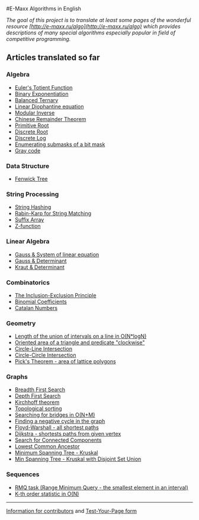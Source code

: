 <!--?title Main Page-->
#E-Maxx Algorithms in English

*The goal of this project is to translate at least some pages of the wonderful resource
[http://e-maxx.ru/algo](http://e-maxx.ru/algo) which provides descriptions of many special algorithms
especially popular in field of competitive programming.*

## Articles translated so far

### Algebra
- [Euler's Totient Function](./algebra/phi-function.html)
- [Binary Exponentiation](./algebra/binary-exp.html)
- [Balanced Ternary](./algebra/balanced-ternary.html)
- [Linear Diophantine equation](./algebra/linear-diophantine-equation.html)
- [Modular Inverse](./algebra/module-inverse.html)
- [Chinese Remainder Theorem](./algebra/chinese-remainder-theorem.html)
- [Primitive Root](./algebra/primitive-root.html)
- [Discrete Root](./algebra/discrete-root.html)
- [Discrete Log](./algebra/discrete-log.html)
- [Enumerating submasks of a bit mask](./algebra/all-submasks.html)
- [Gray code](./algebra/gray-code.html)

### Data Structure
- [Fenwick Tree](./data_structures/fenwick.html)

### String Processing
- [String Hashing](./string/string-hashing.html)
- [Rabin-Karp for String Matching](./string/rabin-karp.html)
- [Suffix Array](./string/suffix-array.html)
- [Z-function](./string/z-function.html)

### Linear Algebra
- [Gauss & System of linear equation](./linear_algebra/linear-system-gauss.html)
- [Gauss & Determinant](./linear_algebra/determinant-gauss.html)
- [Kraut & Determinant](./linear_algebra/determinant-kraut.html)

### Combinatorics
- [The Inclusion-Exclusion Principle](./combinatorics/inclusion-exclusion.html)
- [Binomial Coefficients](./combinatorics/binomial-coefficients.html)
- [Catalan Numbers](./combinatorics/catalan-numbers.html)

### Geometry
- [Length of the union of intervals on a line in O(N\*logN)](./geometry/length-of-segments-union.html)
- [Oriented area of a triangle and predicate "clockwise"](./geometry/oriented-triangle-area.html)
- [Circle-Line Intersection](./geometry/circle-line-intersection.html)
- [Circle-Circle Intersection](./geometry/circle-circle-intersection.html)
- [Pick's Theorem - area of lattice polygons](./geometry/picks-theorem.html)

### Graphs
- [Breadth First Search](./graph/breadth-first-search.html)
- [Depth First Search](./graph/depth-first-search.html)
- [Kirchhoff theorem](./graph/kirchhoff-theorem.html)
- [Topological sorting](./graph/topological-sort.html)
- [Searching for bridges in O(N+M)](./graph/bridge-searching.html)
- [Finding a negative cycle in the graph](./graph/finding-negative-cycle-in-graph.html)
- [Floyd-Warshall - all shortest paths](./graph/all-pair-shortest-path-floyd-warshall.html)
- [Dijkstra - shortests paths from given vertex](./graph/dijkstra.html)
- [Search for Connected Components](./graph/search-for-connected-components.html)
- [Lowest Common Ancestor](./graph/lca.html)
- [Minimum Spanning Tree - Kruskal](./graph/mst_kruskal.html)
- [Min Spanning Tree - Kruskal with Disjoint Set Union](./graph/mst_kruskal_with_dsu.html)

### Sequences
- [RMQ task (Range Minimum Query - the smallest element in an interval)](./sequences/rmq.html)
- [K-th order statistic in O(N)](./sequences/k-th.html)

---

[Information for contributors](./contrib.html) and [Test-Your-Page form](./test.php)

